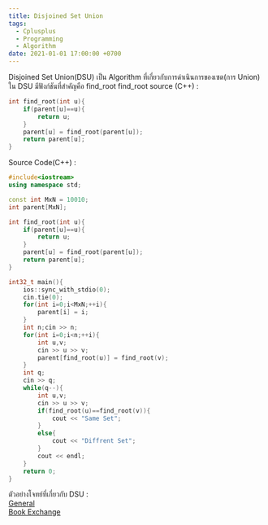 ```yaml
---
title: Disjoined Set Union
tags:
  - Cplusplus
  - Programming
  - Algorithm
date: 2021-01-01 17:00:00 +0700
---
```


Disjoined Set Union(DSU) เป็น Algorithm ที่เกี่ยวกับการดำเนินการของเซต(การ Union)
ใน DSU มีฟังก์ชันที่สำคัญคือ find_root
find_root source (C++) :
```cpp
int find_root(int u){
    if(parent[u]==u){
        return u;
    }
    parent[u] = find_root(parent[u]);
    return parent[u];
}
```
Source Code(C++) :
```cpp
#include<iostream>
using namespace std;

const int MxN = 10010;
int parent[MxN];

int find_root(int u){
    if(parent[u]==u){
        return u;
    }
    parent[u] = find_root(parent[u]);
    return parent[u];
}

int32_t main(){
    ios::sync_with_stdio(0);
    cin.tie(0);
    for(int i=0;i<MxN;++i){
        parent[i] = i;
    }
    int n;cin >> n;
    for(int i=0;i<n;++i){
        int u,v;
        cin >> u >> v;
        parent[find_root(u)] = find_root(v);
    }
    int q;
    cin >> q;
    while(q--){
        int u,v;
        cin >> u >> v;
        if(find_root(u)==find_root(v)){
            cout << "Same Set";
        }
        else{
            cout << "Diffrent Set";
        }
        cout << endl;
    }
    return 0;
}
```
ตัวอย่างโจทย์ที่เกี่ยวกับ DSU :<br>
[General](https://beta.programming.in.th/tasks/1092)<br>
[Book Exchange](https://codeforces.com/contest/1249/problem/B2)